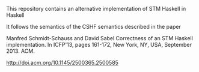 
This repository contains an alternative implementation
of STM Haskell in Haskell

It follows the semantics of the CSHF semantics described
in the paper


Manfred Schmidt-Schauss and David Sabel
Correctness of an STM Haskell implementation. 
In ICFP'13, pages 161-172, New York, NY, USA, September 2013. ACM.

http://doi.acm.org/10.1145/2500365.2500585




